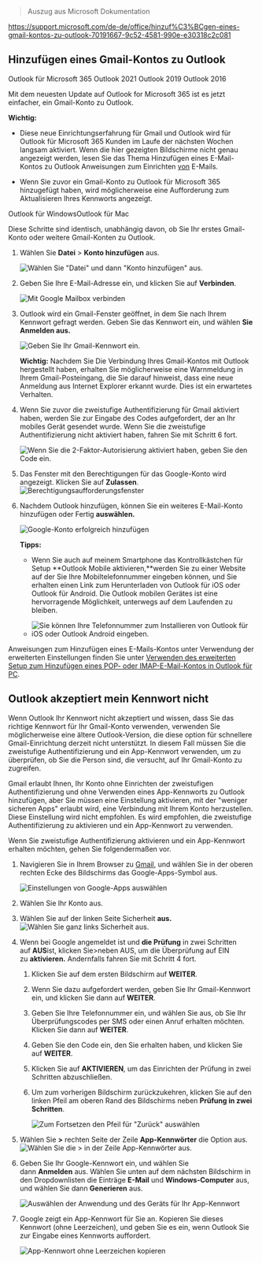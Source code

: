 > Auszug aus Microsoft Dokumentation 

https://support.microsoft.com/de-de/office/hinzuf%C3%BCgen-eines-gmail-kontos-zu-outlook-70191667-9c52-4581-990e-e30318c2c081

## Hinzufügen eines Gmail-Kontos zu Outlook
Outlook für Microsoft 365 Outlook 2021 Outlook 2019 Outlook 2016

Mit dem neuesten Update auf Outlook for Microsoft 365 ist es jetzt einfacher, ein Gmail-Konto zu Outlook.

**Wichtig:** 

-   Diese neue Einrichtungserfahrung für Gmail und Outlook wird für Outlook für Microsoft 365 Kunden im Laufe der nächsten Wochen langsam aktiviert. Wenn die hier gezeigten Bildschirme nicht genau angezeigt werden, lesen Sie das Thema Hinzufügen eines E-Mail-Kontos zu Outlook Anweisungen zum Einrichten [von](https://support.microsoft.com/de-de/office/hinzuf%C3%BCgen-eines-e-mail-kontos-zu-outlook-6e27792a-9267-4aa4-8bb6-c84ef146101b) E-Mails.
    
-   Wenn Sie zuvor ein Gmail-Konto zu Outlook für Microsoft 365 hinzugefügt haben, wird möglicherweise eine Aufforderung zum Aktualisieren Ihres Kennworts angezeigt. 
    

Outlook für WindowsOutlook für Mac

Diese Schritte sind identisch, unabhängig davon, ob Sie Ihr erstes Gmail-Konto oder weitere Gmail-Konten zu Outlook.

1.  Wählen Sie **Datei** > **Konto hinzufügen** aus.
    
    ![Wählen Sie "Datei" und dann "Konto hinzufügen" aus.](https://support.content.office.net/de-de/media/990377e4-91bc-43b6-926c-a5c5b2e4e602.png)
2.  Geben Sie Ihre E-Mail-Adresse ein, und klicken Sie auf **Verbinden**.
    
    ![Mit Google Mailbox verbinden](https://support.content.office.net/de-de/media/b5724b78-1edb-4308-b9d6-14ebdc273146.png)
3.  Outlook wird ein Gmail-Fenster geöffnet, in dem Sie nach Ihrem Kennwort gefragt werden. Geben Sie das Kennwort ein, und wählen **Sie Anmelden aus.**
    
    ![Geben Sie Ihr Gmail-Kennwort ein.](https://support.content.office.net/de-de/media/a5fb984c-88ac-45ee-9c96-5a20c45793e7.png)
    
    **Wichtig:** Nachdem Sie Die Verbindung Ihres Gmail-Kontos mit Outlook hergestellt haben, erhalten Sie möglicherweise eine Warnmeldung in Ihrem Gmail-Posteingang, die Sie darauf hinweist, dass eine neue Anmeldung aus Internet Explorer erkannt wurde. Dies ist ein erwartetes Verhalten.

4.  Wenn Sie zuvor die zweistufige Authentifizierung für Gmail aktiviert haben, werden Sie zur Eingabe des Codes aufgefordert, der an Ihr mobiles Gerät gesendet wurde. Wenn Sie die zweistufige Authentifizierung nicht aktiviert haben, fahren Sie mit Schritt 6 fort.
    
    ![Wenn Sie die 2-Faktor-Autorisierung aktiviert haben, geben Sie den Code ein.](https://support.content.office.net/de-de/media/58e0b990-ce17-4ea5-ba93-de6cfe91a396.png)
5.  Das Fenster mit den Berechtigungen für das Google-Konto wird angezeigt. Klicken Sie auf **Zulassen**.  
    ![Berechtigungsaufforderungsfenster](https://support.content.office.net/de-de/media/b05043db-2807-438d-af6a-c6c203ab6a83.png)
    
6.  Nachdem Outlook hinzufügen, können Sie ein weiteres E-Mail-Konto hinzufügen oder Fertig **auswählen.**
    
    ![Google-Konto erfolgreich hinzufügen](https://support.content.office.net/de-de/media/c6b14766-0272-4e1c-81f1-916d197f0656.png)
    
    **Tipps:** 
    
    -   Wenn Sie auch auf meinem Smartphone das Kontrollkästchen für Setup **Outlook Mobile aktivieren,**werden Sie zu einer Website auf der Sie Ihre Mobiltelefonnummer eingeben können, und Sie erhalten einen Link zum Herunterladen von Outlook für iOS oder Outlook für Android. Die Outlook mobilen Gerätes ist eine hervorragende Möglichkeit, unterwegs auf dem Laufenden zu bleiben.
        
    -   ![Sie können Ihre Telefonnummer zum Installieren von Outlook für iOS oder Outlook Android eingeben.](https://support.content.office.net/de-de/media/a4d5862b-5d99-44fb-9db8-93fc7e034d48.png)
        
    

Anweisungen zum Hinzufügen eines E-Mails-Kontos unter Verwendung der erweiterten Einstellungen finden Sie unter [Verwenden des erweiterten Setup zum Hinzufügen eines POP- oder IMAP-E-Mail-Kontos in Outlook für PC](https://support.microsoft.com/de-de/office/e-mail-kontoeinstellungen-in-outlook-f%C3%BCr-windows-%C3%A4ndern-oder-aktualisieren-560a9065-3c3a-4ec5-a24f-cdb9a8d622a2#bkmk_Advanced).

## Outlook akzeptiert mein Kennwort nicht
Wenn Outlook Ihr Kennwort nicht akzeptiert und wissen, dass Sie das richtige Kennwort für Ihr Gmail-Konto verwenden, verwenden Sie möglicherweise eine ältere Outlook-Version, die diese option für schnellere Gmail-Einrichtung derzeit nicht unterstützt. In diesem Fall müssen Sie die zweistufige Authentifizierung und ein App-Kennwort verwenden, um zu überprüfen, ob Sie die Person sind, die versucht, auf Ihr Gmail-Konto zu zugreifen.

Gmail erlaubt Ihnen, Ihr Konto ohne Einrichten der zweistufigen Authentifizierung und ohne Verwenden eines App-Kennworts zu Outlook hinzufügen, aber Sie müssen eine Einstellung aktivieren, mit der "weniger sicheren Apps" erlaubt wird, eine Verbindung mit Ihrem Konto herzustellen. Diese Einstellung wird nicht empfohlen. Es wird empfohlen, die zweistufige Authentifizierung zu aktivieren und ein App-Kennwort zu verwenden.

Wenn Sie zweistufige Authentifizierung aktivieren und ein App-Kennwort erhalten möchten, gehen Sie folgendermaßen vor.

1.  Navigieren Sie in Ihrem Browser zu [Gmail](https://mail.google.com/), und wählen Sie in der oberen rechten Ecke des Bildschirms das Google-Apps-Symbol aus.
    
    ![Einstellungen von Google-Apps auswählen](https://support.content.office.net/de-de/media/cd06f43e-0f81-4710-b2db-d5d4ebb052bf.png)
2.  Wählen Sie Ihr Konto aus. 
    
3.  Wählen Sie auf der linken Seite Sicherheit **aus.**  
    ![Wählen Sie ganz links Sicherheit aus.](https://support.content.office.net/de-de/media/9d9885f1-e38d-4f42-80d5-1c6b223775d7.png)
    
4.  Wenn bei Google angemeldet ist und **die Prüfung** in zwei Schritten auf **AUS**ist, klicken Sie>neben AUS, um die Überprüfung auf EIN zu **aktivieren.** Andernfalls fahren Sie mit Schritt 4 fort.
    
    1.  Klicken Sie auf dem ersten Bildschirm auf **WEITER**.
        
    2.  Wenn Sie dazu aufgefordert werden, geben Sie Ihr Gmail-Kennwort ein, und klicken Sie dann auf **WEITER**.
        
    3.  Geben Sie Ihre Telefonnummer ein, und wählen Sie aus, ob Sie Ihr Überprüfungscodes per SMS oder einen Anruf erhalten möchten. Klicken Sie dann auf **WEITER**.
        
    4.  Geben Sie den Code ein, den Sie erhalten haben, und klicken Sie auf **WEITER**.
        
    5.  Klicken Sie auf **AKTIVIEREN**, um das Einrichten der Prüfung in zwei Schritten abzuschließen.
        
    6.  Um zum vorherigen Bildschirm zurückzukehren, klicken Sie auf den linken Pfeil am oberen Rand des Bildschirms neben **Prüfung in zwei Schritten**.
        
        ![Zum Fortsetzen den Pfeil für "Zurück" auswählen](https://support.content.office.net/de-de/media/f5974d86-f50c-4b1d-a24f-2b4723cd59cf.png)
5.  Wählen Sie **>** rechten Seite der Zeile **App-Kennwörter** die Option aus.  
    ![Wählen Sie die > in der Zeile App-Kennwörter aus.](https://support.content.office.net/de-de/media/4312230c-cc22-4d71-8185-281fe2240702.png)
    
6.  Geben Sie Ihr Google-Kennwort ein, und wählen Sie dann **Anmelden** aus. Wählen Sie unten auf dem nächsten Bildschirm in den Dropdownlisten die Einträge **E-Mail** und **Windows-Computer** aus, und wählen Sie dann **Generieren** aus.
    
    ![Auswählen der Anwendung und des Geräts für Ihr App-Kennwort](https://support.content.office.net/de-de/media/e7290d82-959f-4790-878c-5c47e447dfe1.png)
7.  Google zeigt ein App-Kennwort für Sie an. Kopieren Sie dieses Kennwort (ohne Leerzeichen), und geben Sie es ein, wenn Outlook Sie zur Eingabe eines Kennworts auffordert.
    
    ![App-Kennwort ohne Leerzeichen kopieren](https://support.content.office.net/de-de/media/5618fcd9-51f2-413d-836a-765891734746.png)

